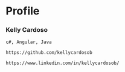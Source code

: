 # Profile

### Kelly Cardoso

~~~
c#, Angular, Java
~~~

~~~
https://github.com/kellycardosob
~~~

~~~
https://www.linkedin.com/in/kellycardosob/
~~~
